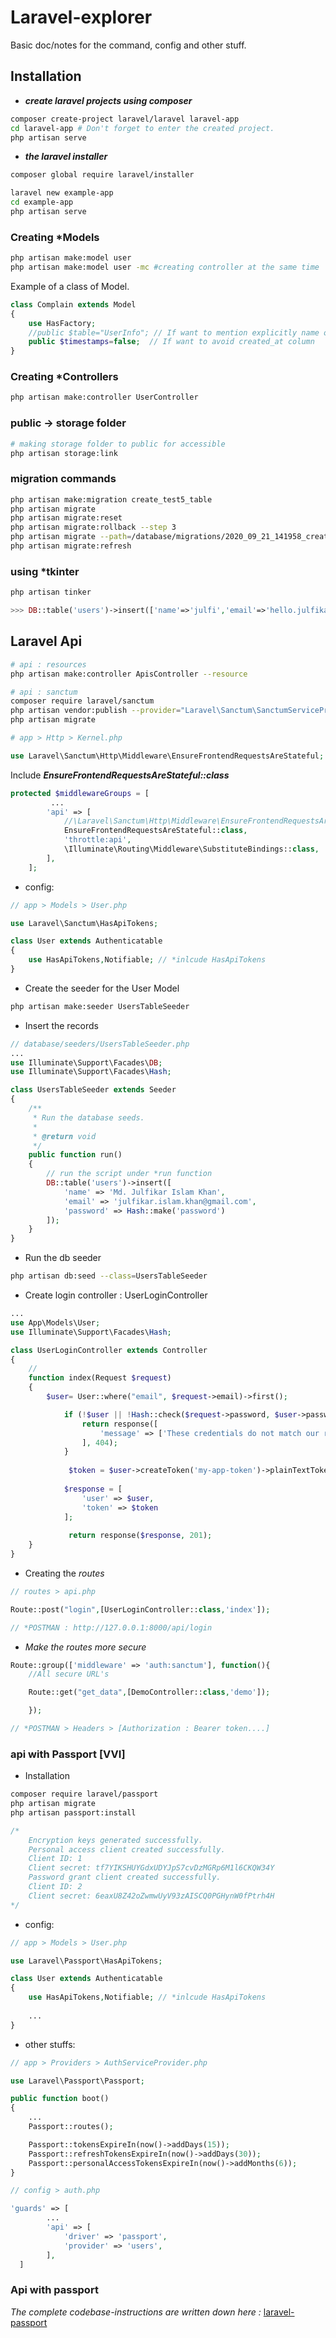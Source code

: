 # Laravel-explorer
Basic doc/notes for the command, config and other stuff.


## Installation

- ***create laravel projects using composer***

```bash
composer create-project laravel/laravel laravel-app
cd laravel-app # Don't forget to enter the created project.
php artisan serve
```

- ***the laravel installer***

```bash
composer global require laravel/installer

laravel new example-app
cd example-app
php artisan serve
```

### Creating *Models

```bash
php artisan make:model user
php artisan make:model user -mc #creating controller at the same time
```

Example of a class of Model.
```php
class Complain extends Model
{
    use HasFactory;
    //public $table="UserInfo"; // If want to mention explicitly name of table
    public $timestamps=false;  // If want to avoid created_at column
}
```

### Creating *Controllers

```bash
php artisan make:controller UserController
```

### public -> storage folder
```bash
# making storage folder to public for accessible
php artisan storage:link
```

### migration commands
```bash
php artisan make:migration create_test5_table
php artisan migrate
php artisan migrate:reset
php artisan migrate:rollback --step 3
php artisan migrate --path=/database/migrations/2020_09_21_141958_create_test5_table.php
php artisan migrate:refresh
```

### using *tkinter

```bash
php artisan tinker
```

```php
>>> DB::table('users')->insert(['name'=>'julfi','email'=>'hello.julfikar','password'=>Hash::make('ruet123')]);
```

## Laravel Api

```bash
# api : resources
php artisan make:controller ApisController --resource

# api : sanctum
composer require laravel/sanctum
php artisan vendor:publish --provider="Laravel\Sanctum\SanctumServiceProvider"
php artisan migrate
```

```php
# app > Http > Kernel.php

use Laravel\Sanctum\Http\Middleware\EnsureFrontendRequestsAreStateful;
```

Include ***EnsureFrontendRequestsAreStateful::class***

```php
protected $middlewareGroups = [
         ...
        'api' => [
            //\Laravel\Sanctum\Http\Middleware\EnsureFrontendRequestsAreStateful::class,
            EnsureFrontendRequestsAreStateful::class,
            'throttle:api',
            \Illuminate\Routing\Middleware\SubstituteBindings::class,
        ],
    ];
```
- config:

```php
// app > Models > User.php

use Laravel\Sanctum\HasApiTokens;

class User extends Authenticatable
{
    use HasApiTokens,Notifiable; // *inlcude HasApiTokens
}
```

- Create the seeder for the User Model
```bash
php artisan make:seeder UsersTableSeeder
```

- Insert the records
```php
// database/seeders/UsersTableSeeder.php
...
use Illuminate\Support\Facades\DB;
use Illuminate\Support\Facades\Hash;

class UsersTableSeeder extends Seeder
{
    /**
     * Run the database seeds.
     *
     * @return void
     */
    public function run()
    {
        // run the script under *run function
        DB::table('users')->insert([
            'name' => 'Md. Julfikar Islam Khan',
            'email' => 'julfikar.islam.khan@gmail.com',
            'password' => Hash::make('password')
        ]);
    }
}
```

- Run the db seeder
```bash
php artisan db:seed --class=UsersTableSeeder
```

- Create login controller : UserLoginController

```php
...
use App\Models\User;
use Illuminate\Support\Facades\Hash;

class UserLoginController extends Controller
{
    //
    function index(Request $request)
    {
        $user= User::where("email", $request->email)->first();

            if (!$user || !Hash::check($request->password, $user->password)) {
                return response([
                    'message' => ['These credentials do not match our records.']
                ], 404);
            }
        
             $token = $user->createToken('my-app-token')->plainTextToken;
        
            $response = [
                'user' => $user,
                'token' => $token
            ];
        
             return response($response, 201);
    }
}
```
- Creating the *routes*

```php
// routes > api.php

Route::post("login",[UserLoginController::class,'index']);

// *POSTMAN : http://127.0.0.1:8000/api/login
```

- *Make the routes more secure*
```php
Route::group(['middleware' => 'auth:sanctum'], function(){
    //All secure URL's

    Route::get("get_data",[DemoController::class,'demo']);

    });

// *POSTMAN > Headers > [Authorization : Bearer token....]
```

### api with Passport [VVI]

- Installation

```bash
composer require laravel/passport
php artisan migrate
php artisan passport:install
```
```php
/*
	Encryption keys generated successfully.
	Personal access client created successfully.
	Client ID: 1
	Client secret: tf7YIKSHUYGdxUDYJpS7cvDzMGRp6M1l6CKQW34Y
	Password grant client created successfully.
	Client ID: 2
	Client secret: 6eaxU8Z42oZwmwUyV93zAISCQ0PGHynW0fPtrh4H
*/
```

- config:

```php
// app > Models > User.php

use Laravel\Passport\HasApiTokens;

class User extends Authenticatable
{
    use HasApiTokens,Notifiable; // *inlcude HasApiTokens
    
    ...
}
```

- other stuffs:

```php
// app > Providers > AuthServiceProvider.php

use Laravel\Passport\Passport;

public function boot()
{
    ...
    Passport::routes();

    Passport::tokensExpireIn(now()->addDays(15));
    Passport::refreshTokensExpireIn(now()->addDays(30));
    Passport::personalAccessTokensExpireIn(now()->addMonths(6));
}
```

```php
// config > auth.php

'guards' => [
        ...
        'api' => [
            'driver' => 'passport',
            'provider' => 'users',
        ],
  ]
```

### Api with passport

*The complete codebase-instructions are written down here :* [laravel-passport](https://github.com/the-julfikar/lv-passport-api)

